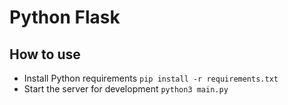 # Python Flask
## How to use

- Install Python requirements `pip install -r requirements.txt`
- Start the server for development `python3 main.py`